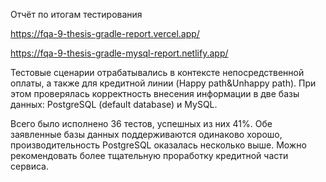 Отчёт по итогам тестирования

https://fqa-9-thesis-gradle-report.vercel.app/

https://fqa-9-thesis-gradle-mysql-report.netlify.app/

Тестовые сценарии отрабатывались в контексте непосредственной оплаты, а также для кредитной линии (Happy path&Unhappy path). При этом проверялась корректность внесения информации в две базы данных: PostgreSQL (default database) и MySQL.

Всего было исполнено 36 тестов, успешных из них 41%. Обе заявленные базы данных поддерживаются одинаково хорошо, производительность PostgreSQL оказалась несколько выше. Можно рекомендовать более тщательную проработку кредитной части сервиса.

